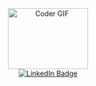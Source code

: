 <div id="header" align="center">
  <img src="https://media.giphy.com/media/v1.Y2lkPTc5MGI3NjExZjVmZmY5YTQwNWQ1OTk3YTVkOGI1YTZjNDk4MWJjMjEzMDEyMmQ0ZiZjdD1z/3iyKHMIKg5VWG6qHUm/giphy.gif" width="160" height="121" alt="Coder GIF"/>
  <div id="badges">
    <a href="https://www.linkedin.com/in/olivier-gilquin-293112238/" target="_blank"> 
      <img src="https://img.shields.io/badge/LinkedIn-blue?logo=linkedin&logoColor=white&style=for-the-badge" alt="LinkedIn Badge"/>
    </a>
  </div>
</div>
<!--
- 🔭 I’m currently working on ...
- 🌱 I’m currently learning ...
- 👯 I’m looking to collaborate on ...
- 🤔 I’m looking for help with ...
- 💬 Ask me about ...
- 📫 How to reach me: ...
- 😄 Pronouns: ...
- ⚡ Fun fact: ...
-->
